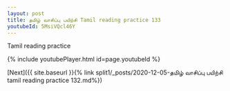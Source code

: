 ```yaml
---
layout: post
title: தமிழ் வாசிப்பு பயிற்சி Tamil reading practice 133
youtubeId: 5MsiVQcl46Y
---
```

 
 
Tamil reading practice
 
 
 
 
 


{% include youtubePlayer.html id=page.youtubeId %}
 
[Next]({{ site.baseurl }}{% link  split1/_posts/2020-12-05-தமிழ் வாசிப்பு பயிற்சி tamil reading practice 132.md%})
 
